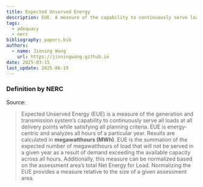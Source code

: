 ```yaml
---
title: Expected Unserved Energy
description: EUE. A measure of the capability to continuously serve loads.
tags:
  - adequacy
  - nerc
bibliography: papers.bib
authors:
  - name: Jinning Wang
    url: https://jinningwang.github.io
date: 2025-03-15
last_update: 2025-06-19
---
```


### Definition by NERC

Source: <d-cite key="nerc2013probabilistic"></d-cite>

> Expected Unserved Energy (EUE) is a measure of the generation and transmission system’s capability to continuously serve all loads at all delivery points while satisfying all planning criteria.
> EUE is energy-centric and analyzes all hours of a particular year.
> Results are calculated in **megawatthours (MWh)**.
> EUE is the summation of the expected number of megawatthours of load that will not be served in a given year as a result of demand exceeding the available capacity across all hours.
> Additionally, this measure can be normalized based on the assessment area’s total Net Energy for Load.
> Normalizing the EUE provides a measure relative to the size of a given assessment area.
